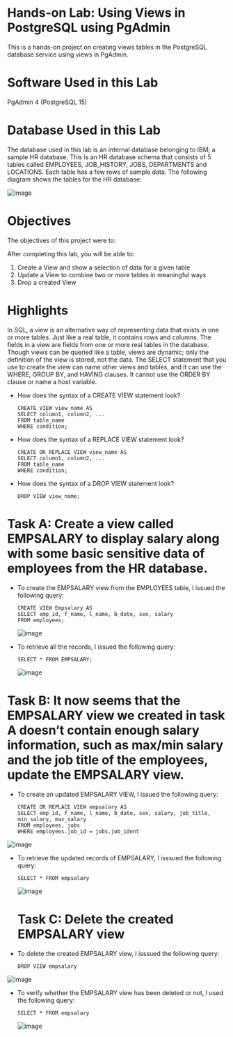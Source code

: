 # Hands-on Lab: Using Views in PostgreSQL using PgAdmin

This is a hands-on project on creating views tables in the PostgreSQL database service using views in PgAdmin.

# Software Used in this Lab

PgAdmin 4 (PostgreSQL 15)

# Database Used in this Lab

The database used in this lab is an internal database belonging to IBM; a sample HR database. This is an HR database schema that consists of 5 tables called EMPLOYEES, JOB_HISTORY, JOBS, DEPARTMENTS and LOCATIONS. Each table has a few rows of sample data. The following diagram shows the tables for the HR database:

![image](https://github.com/user-attachments/assets/067a7925-0c1d-4a68-a62f-6f9879919301)

# Objectives

The objectives of this project were to:

After completing this lab, you will be able to:

1. Create a View and show a selection of data for a given table
2. Update a View to combine two or more tables in meaningful ways
3. Drop a created View

# Highlights

In SQL, a view is an alternative way of representing data that exists in one or more tables. Just like a real table, it contains rows and columns. The fields in a view are fields from one or more real tables in the database. Though views can be queried like a table, views are dynamic; only the definition of the view is stored, not the data.
The SELECT statement that you use to create the view can name other views and tables, and it can use the WHERE, GROUP BY, and HAVING clauses. It cannot use the ORDER BY clause or name a host variable. 

- How does the syntax of a CREATE VIEW statement look?

      CREATE VIEW view_name AS
      SELECT column1, column2, ...
      FROM table_name
      WHERE condition;
  
- How does the syntax of a REPLACE VIEW statement look?

      CREATE OR REPLACE VIEW view_name AS
      SELECT column1, column2, ...
      FROM table_name
      WHERE condition;

- How does the syntax of a DROP VIEW statement look?

      DROP VIEW view_name;
  

# Task A: Create a view called EMPSALARY to display salary along with some basic sensitive data of employees from the HR database. 

- To create the EMPSALARY view from the EMPLOYEES table, I issued the following query:

      CREATE VIEW Empsalary AS
      SELECT emp_id, f_name, l_name, b_date, sex, salary
      FROM employees;

  ![image](https://github.com/user-attachments/assets/9c70ea28-c8d4-4653-9761-26b4ed27f227)

- To retrieve all the records, I issued the following query:

      SELECT * FROM EMPSALARY;

  ![image](https://github.com/user-attachments/assets/4552cdd0-3fd4-4741-897e-2bd6051a0747)

# Task B: It now seems that the EMPSALARY view we created in task A doesn’t contain enough salary information, such as max/min salary and the job title of the employees, update the EMPSALARY view.

- To create an updated EMPSALARY VIEW, I issued the following query:

      CREATE OR REPLACE VIEW empsalary AS
      SELECT emp_id, f_name, l_name, b_date, sex, salary, job_title, min_salary, max_salary
      FROM employees, jobs
      WHERE employees.job_id = jobs.job_ident
  
![image](https://github.com/user-attachments/assets/a405afc9-af47-445f-ae60-fce4348cda2e)

- To retrieve the updated records of EMPSALARY, I isssued the following query:

      SELECT * FROM empsalary

  ![image](https://github.com/user-attachments/assets/90b877f6-697a-4c60-986e-7b286e52277d)

  # Task C: Delete the created EMPSALARY view

- To delete the created EMPSALARY view, I isssued the following query:

      DROP VIEW empsalary

![image](https://github.com/user-attachments/assets/669be424-1051-4891-8f8e-d3af8337e53a)

- To verify whether the EMPSALARY view has been deleted or not, I used the following query:

      SELECT * FROM empsalary

  ![image](https://github.com/user-attachments/assets/b08751b6-b6fb-4f52-ac6e-4dfdecfc749b)




